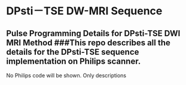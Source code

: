# DPsti－TSE DW-MRI Sequence
Pulse Programming Details for DPsti-TSE DWI MRI Method
###This repo describes all the details for the DPsti-TSE sequence implementation on Philips scanner.
---
No Philips code will be shown. Only descriptions  
